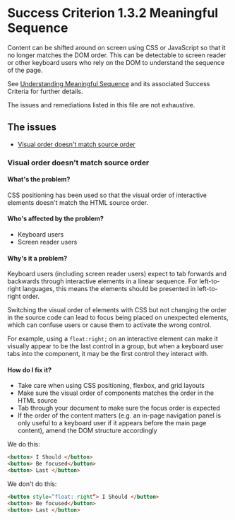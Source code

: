 # Success Criterion 1.3.2 Meaningful Sequence

Content can be shifted around on screen using CSS or JavaScript so that it no longer matches the DOM order. This can be detectable to screen reader or other keyboard users who rely on the DOM to understand the sequence of the page. 

See [Understanding Meaningful Sequence](https://www.w3.org/WAI/WCAG22/Understanding/meaningful-sequence.html) and its associated Success Criteria for further details. 

The issues and remediations listed in this file are not exhaustive. 

## The issues

- [Visual order doesn't match source order](#visual-order-doesnt-match-source-order)

### Visual order doesn't match source order

#### What's the problem?

CSS positioning has been used so that the visual order of interactive elements doesn't match the HTML source order. 

#### Who's affected by the problem?

* Keyboard users
* Screen reader users

#### Why's it a problem?

Keyboard users (including screen reader users) expect to tab forwards and backwards through interactive elements in a linear sequence. For left-to-right languages, this means the elements should be presented in left-to-right order. 

Switching the visual order of elements with CSS but not changing the order in the source code can lead to focus being placed on unexpected elements, which can confuse users or cause them to activate the wrong control. 

For example, using a `float:right;` on an interactive element can make it visually appear to be the last control in a group, but when a keyboard user tabs into the component, it may be the first control they interact with. 

#### How do I fix it? 

* Take care when using CSS positioning, flexbox, and grid layouts
* Make sure the visual order of components matches the order in the HTML source
* Tab through your document to make sure the focus order is expected
* If the order of the content matters (e.g. an in-page navigation panel is only useful to a keyboard user if it appears before the main page content), amend the DOM structure accordingly

We do this:
```html
<button> I Should </button>
<button> Be focused</button>
<button> Last </button>
```

We don't do this:
```html
<button style=”float: right”> I Should </button>
<button> Be focused</button>
<button> Last </button>
```
